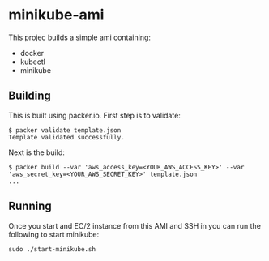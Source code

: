 # minikube-ami

This projec builds a simple ami containing:

* docker
* kubectl
* minikube

## Building

This is built using packer.io. First step is to validate:

```
$ packer validate template.json
Template validated successfully.
```
Next is the build:
```
$ packer build --var 'aws_access_key=<YOUR_AWS_ACCESS_KEY>' --var 'aws_secret_key=<YOUR_AWS_SECRET_KEY>' template.json
...
```

## Running

Once you start and EC/2 instance from this AMI and SSH in you can run the following to start minikube:
```
sudo ./start-minikube.sh
```
